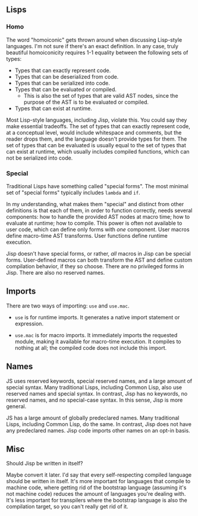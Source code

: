 ## Lisps

### Homo

The word "homoiconic" gets thrown around when discussing Lisp-style languages. I'm not sure if there's an exact definition. In any case, truly beautiful homoiconicity requires 1-1 equality between the following sets of types:

* Types that can exactly represent code.
* Types that can be deserialized from code.
* Types that can be serialized into code.
* Types that can be evaluated or compiled.
  * This is also the set of types that are valid AST nodes, since the purpose of the AST is to be evaluated or compiled.
* Types that can exist at runtime.

Most Lisp-style languages, including Jisp, violate this. You could say they make essential tradeoffs. The set of types that can exactly represent code, at a conceptual level, would include whitespace and comments, but the reader drops them, and the language doesn't provide types for them. The set of types that can be evaluated is usually equal to the set of types that can exist at runtime, which usually includes compiled functions, which can not be serialized into code.

### Special

Traditional Lisps have something called "special forms". The most minimal set of "special forms" typically includes `lambda` and `if`.

In my understanding, what makes them "special" and distinct from other definitions is that each of them, in order to function correctly, needs several components: how to handle the provided AST nodes at macro time; how to evaluate at runtime; how to compile. This power is often not available to user code, which can define only forms with _one_ component. User macros define macro-time AST transforms. User functions define runtime execution.

Jisp doesn't have special forms, or rather, _all_ macros in Jisp can be special forms. User-defined macros can both transform the AST and define custom compilation behavior, if they so choose. There are no privileged forms in Jisp. There are also no reserved names.

## Imports

There are two ways of importing: `use` and `use.mac`.

* `use` is for runtime imports. It generates a native import statement or expression.

* `use.mac` is for macro imports. It immediately imports the requested module, making it available for macro-time execution. It compiles to nothing at all; the compiled code does not include this import.

## Names

JS uses reserved keywords, special reserved names, and a large amount of special syntax. Many traditional Lisps, including Common Lisp, also use reserved names and special syntax. In contrast, Jisp has no keywords, no reserved names, and no special-case syntax. In this sense, Jisp is more general.

JS has a large amount of globally predeclared names. Many traditional Lisps, including Common Lisp, do the same. In contrast, Jisp does not have any predeclared names. Jisp code imports other names on an opt-in basis.

## Misc

Should Jisp be written in itself?

Maybe convert it later. I'd say that every self-respecting compiled language should be written in itself. It's more important for languages that compile to machine code, where getting rid of the bootstrap language (assuming it's not machine code) reduces the amount of languages you're dealing with. It's less important for transpilers where the bootstrap language is also the compilation target, so you can't really get rid of it.

